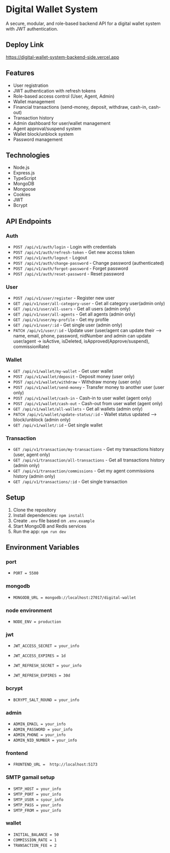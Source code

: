 # Digital Wallet System

A secure, modular, and role-based backend API for a digital wallet system with JWT authentication.

## Deploy Link

https://digital-wallet-system-backend-side.vercel.app

## Features

- User registration
- JWT authentication with refresh tokens
- Role-based access control (User, Agent, Admin)
- Wallet management
- Financial transactions (send-money, deposit, withdraw, cash-in, cash-out)
- Transaction history
- Admin dashboard for user/wallet management
- Agent approval/suspend system
- Wallet block/unblock system
- Password management

## Technologies

- Node.js
- Express.js
- TypeScript
- MongoDB
- Mongoose
- Cookies
- JWT
- Bcrypt

## API Endpoints

### Auth
- `POST /api/v1/auth/login` - Login with credentials
- `POST /api/v1/auth/refresh-token` - Get new access token
- `POST /api/v1/auth/logout` - Logout
- `POST /api/v1/auth/change-password` - Change password (authenticated)
- `POST /api/v1/auth/forgot-password` - Forget password 
- `POST /api/v1/auth/reset-password` - Reset password

### User
- `POST /api/v1/user/register` - Register new user
- `GET /api/v1/user/all-category-user` - Get all category user(admin only)
- `GET /api/v1/user/all-users` - Get all users (admin only)
- `GET /api/v1/user/all-agents` - Get all agents (admin only)
- `GET /api/v1/user/my-profile` - Get my profile
- `GET /api/v1/user/:id` - Get single user (admin only)
- `PATCH /api/v1/user/:id` - Update user (user/agent can update their --> name, email, phone, password, nidNumber and admin can update user/agent -> isActive, isDeleted, isApproved(Approve/suspend), commissionRate)

### Wallet
- `GET /api/v1/wallet/my-wallet` - Get user wallet
- `POST /api/v1/wallet/deposit` - Deposit money (user only)
- `POST /api/v1/wallet/withdraw` - Withdraw money (user only)
- `POST /api/v1/wallet/send-money` - Transfer money to another user (user only)
- `POST /api/v1/wallet/cash-in` - Cash-in to user wallet (agent only)
- `POST /api/v1/wallet/cash-out` - Cash-out from user wallet (agent only)
- `GET /api/v1/wallet/all-wallets` - Get all wallets (admin only)
- `PATCH /api/v1/wallet/update-status/:id` - Wallet status updated --> block/unblock (admin only)
- `GET /api/v1/wallet/:id` - Get single wallet

### Transaction
- `GET /api/v1/transaction/my-transactions` - Get my transactions history (user, agent only)
- `GET /api/v1/transaction/all-transactions` - Get all transactions history (admin only)
- `GET /api/v1/transaction/commissions` - Get my agent commissions history (admin only)
- `GET /api/v1/transactions/:id` - Get single transaction

## Setup

1. Clone the repository
2. Install dependencies: `npm install`
3. Create `.env` file based on `.env.example`
4. Start MongoDB and Redis services
5. Run the app: `npm run dev`

## Environment Variables

### port
- `PORT = 5500`

### mongodb
- `MONGODB_URL = mongodb://localhost:27017/digital-wallet`

### node environment
- `NODE_ENV = production`

### jwt
- `JWT_ACCESS_SECRET = your_info`
- `JWT_ACCESS_EXPIRES = 1d`

- `JWT_REFRESH_SECRET = your_info`
- `JWT_REFRESH_EXPIRES = 30d`

### bcrypt
- `BCRYPT_SALT_ROUND = your_info`
  
### admin
- `ADMIN_EMAIL = your_info`
- `ADMIN_PASSWORD = your_info`
- `ADMIN_PHONE = your_info`
- `ADMIN_NID_NUMBER = your_info`

### frontend
- `FRONTEND_URL =  http://localhost:5173`

### SMTP gamail setup 
- `SMTP_HOST = your_info`
- `SMTP_PORT = your_info`
- `SMTP_USER = syour_info`
- `SMTP_PASS = your_info`
- `SMTP_FROM = your_info`

### wallet
- `INITIAL_BALANCE = 50`
- `COMMISSION_RATE = 1`
- `TRANSACTION_FEE = 2`
